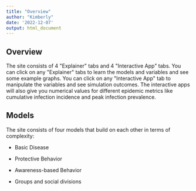 ```yaml
---
title: "Overview"
author: "Kimberly"
date: '2022-12-07'
output: html_document
---
```


## Overview

The site consists of 4 "Explainer" tabs and 4 "Interactive App" tabs. You can click on any "Explainer" tabs to learn the models and variables and see some example graphs. You can click on any "Interactive App" tab to manipulate the variables and see simulation outcomes. The interactive apps will also give you numerical values for different epidemic metrics like cumulative infection incidence and peak infection prevalence.


## Models

The site consists of four models that build on each other in terms of complexity:

-   Basic Disease

-   Protective Behavior

-   Awareness-based Behavior

-   Groups and social divisions
